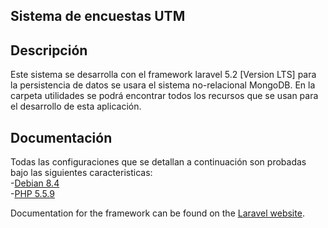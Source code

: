 ## Sistema de encuestas UTM

## Descripción 
Este sistema se desarrolla con el framework laravel 5.2 [Version LTS] para la persistencia de datos se usara el sistema no-relacional MongoDB. En la carpeta utilidades se podrá encontrar todos los recursos que se usan para el desarrollo de esta aplicación.
## Documentación
Todas las configuraciones que se detallan a continuación son probadas bajo las siguientes caracteristicas:  
    -[Debian 8.4](https://www.debian.org/releases/jessie/)  
    -[PHP 5.5.9](http://php.net/releases/5_5_9.php)

Documentation for the framework can be found on the [Laravel website](http://laravel.com/docs).

